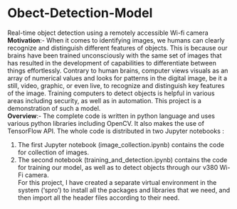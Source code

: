 # Obect-Detection-Model
Real-time object detection using a remotely accessible Wi-fi camera  **Motivation**:- When it comes to identifying images, we humans can clearly recognize and distinguish different features of objects. 
This is because our brains have been trained unconsciously with the same set of images that has resulted in the development of capabilities to differentiate between things effortlessly. 
Contrary to human brains, computer views visuals as an array of numerical values and looks for patterns in the digital image, be it a still, video, graphic, or even live, to recognize and distinguish key features of the image. 
Training computers to detect objects is helpful in various areas including security, as well as in automation. This project is a demonstration of such a model.  
**Overview**:- The complete code is written in python language and uses various python libraries including OpenCV. It also makes the use of TensorFlow API. The whole code is distributed in two Jupyter notebooks :   
1. The first Jupyter notebook (image_collection.ipynb) contains the code for collection of images. 
2. The second notebook (training_and_detection.ipynb) contains the code for training our model, as well as to detect objects through our v380 Wi-Fi camera.  
For this project, I have created a separate virtual environment in the system (‘spro’) to install all the packages and libraries that we need, and then import all the header files according to their need.
